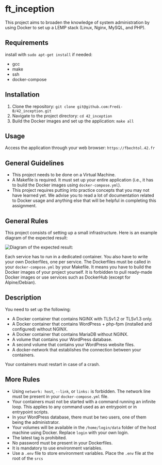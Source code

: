 # ft_inception

This project aims to broaden the knowledge of system administration by using Docker to set up a LEMP stack (Linux, Nginx, MySQL, and PHP).

## Requirements

install with `sudo apt-get install` if needed:
- gcc
- make
- ssh
- docker-compose  

## Installation

1. Clone the repository: `git clone git@github.com:Fredi-B/42_inception.git`
2. Navigate to the project directory: `cd 42_inception`
3. Build the Docker images and set up the application: `make all`

## Usage

Access the application through your web browser: `https://fbechtol.42.fr`

## General Guidelines

- This project needs to be done on a Virtual Machine.
- A Makefile is required. It must set up your entire application (i.e., it has to build the Docker images using `docker-compose.yml`).
- This project requires putting into practice concepts that you may not have learned yet. We advise you to read a lot of documentation related to Docker usage and anything else that will be helpful in completing this assignment.

## General Rules

This project consists of setting up a small infrastructure. Here is an example diagram of the expected result:

![Diagram of the expected result:](https://github.com/Fredi-B/42_inception/assets/79904261/a02adc36-87d5-4e5c-8f42-26b7a0cdd41e)


Each service has to run in a dedicated container. You also have to write your own Dockerfiles, one per service. The Dockerfiles must be called in your `docker-compose.yml` by your Makefile. It means you have to build the Docker images of your project yourself. It is forbidden to pull ready-made Docker images or use services such as DockerHub (except for Alpine/Debian).

## Description

You need to set up the following:

- A Docker container that contains NGINX with TLSv1.2 or TLSv1.3 only.
- A Docker container that contains WordPress + php-fpm (installed and configured) without NGINX.
- A Docker container that contains MariaDB without NGINX.
- A volume that contains your WordPress database.
- A second volume that contains your WordPress website files.
- A docker-network that establishes the connection between your containers.

Your containers must restart in case of a crash.

## More Rules

- Using `network: host`, `--link`, or `links:` is forbidden. The network line must be present in your `docker-compose.yml` file.
- Your containers must not be started with a command running an infinite loop. This applies to any command used as an entrypoint or in entrypoint scripts.
- In your WordPress database, there must be two users, one of them being the administrator.
- Your volumes will be available in the `/home/login/data` folder of the host machine using Docker. Replace `login` with your own login.
- The latest tag is prohibited.
- No password must be present in your Dockerfiles.
- It is mandatory to use environment variables.
- Use a `.env` file to store environment variables. Place the `.env` file at the root of the `srcs`
